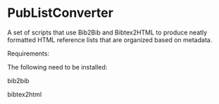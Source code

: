 # PubListConverter
A set of scripts that use Bib2Bib and Bibtex2HTML to produce neatly formatted HTML reference lists that are organized based on metadata.

Requirements:

The following need to be installed:

bib2bib

bibtex2html